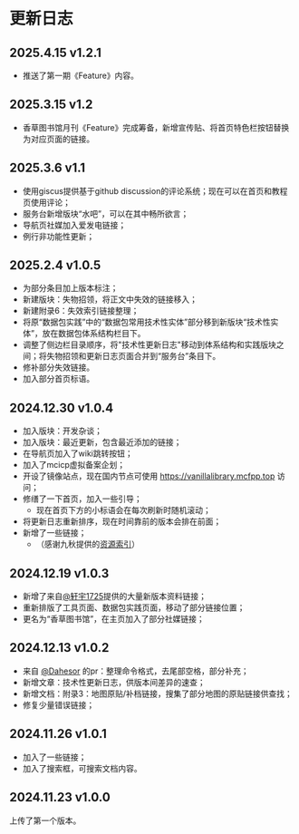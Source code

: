 # 更新日志
## 2025.4.15 v1.2.1
- 推送了第一期《Feature》内容。

## 2025.3.15 v1.2
- 香草图书馆月刊《Feature》完成筹备，新增宣传贴、将首页特色栏按钮替换为对应页面的链接。

## 2025.3.6 v1.1
- 使用giscus提供基于github discussion的评论系统；现在可以在首页和教程页使用评论；
- 服务台新增版块“水吧”，可以在其中畅所欲言；
- 导航页社媒加入爱发电链接；
- 例行非功能性更新；

## 2025.2.4 v1.0.5
- 为部分条目加上版本标注；
- 新建版块：失物招领，将正文中失效的链接移入；
- 新建附录6：失效索引链接整理；
- 将原“数据包实践”中的“数据包常用技术性实体”部分移到新版块“技术性实体”，放在数据包体系结构栏目下。
- 调整了侧边栏目录顺序，将"技术性更新日志"移动到体系结构和实践版块之间；将失物招领和更新日志页面合并到“服务台”条目下。
- 修补部分失效链接。
- 加入部分首页标语。

## 2024.12.30 v1.0.4
- 加入版块：开发杂谈；
- 加入版块：最近更新，包含最近添加的链接；
- 在导航页加入了wiki跳转按钮；
- 加入了mcicp虚拟备案企划；
- 开设了镜像站点，现在国内节点可使用 https://vanillalibrary.mcfpp.top 访问；
- 修缮了一下首页，加入一些引导；
  - 现在首页下方的小标语会在每次刷新时随机滚动；
- 将更新日志重新排序，现在时间靠前的版本会排在前面；
- 新增了一些链接；
  - （感谢九秋提供的[资源索引](https://docs.qq.com/doc/DT1NKSnNjT0FiT2VS)）

## 2024.12.19 v1.0.3
- 新增了来自[@轩宇1725](https://github.com/XuanYu1725)提供的大量新版本资料链接；
- 重新排版了工具页面、数据包实践页面，移动了部分链接位置；
- 更名为“香草图书馆”，在主页加入了部分社媒链接；

## 2024.12.13 v1.0.2
- 来自 [@Dahesor](https://github.com/Dahesor) 的pr：整理命令格式，去尾部空格，部分补充；
- 新增文章：技术性更新日志，供版本间差异的速查；
- 新增文档：附录3：地图原贴/补档链接，搜集了部分地图的原贴链接供查找；
- 修复少量错误链接；

## 2024.11.26 v1.0.1
- 加入了一些链接；
- 加入了搜索框，可搜索文档内容。

## 2024.11.23 v1.0.0
上传了第一个版本。


